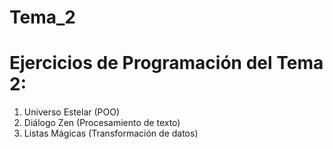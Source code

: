 # Tema_2
 
# Ejercicios de Programación del Tema 2:

1. Universo Estelar (POO)
2. Diálogo Zen (Procesamiento de texto)
3. Listas Mágicas (Transformación de datos)
